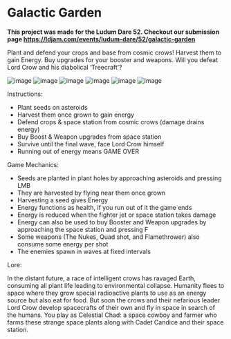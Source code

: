 # Galactic Garden

**This project was made for the Ludum Dare 52. Checkout our submission page https://ldjam.com/events/ludum-dare/52/galactic-garden**

Plant and defend your crops and base from cosmic crows! Harvest them to gain Energy. Buy upgrades for your booster and weapons. Will you defeat Lord Crow and his diabolical ‘Treecraft’?

![image](https://user-images.githubusercontent.com/8527540/212446941-092421bd-cff0-4b16-99ed-83612542c50f.png)
![image](https://user-images.githubusercontent.com/8527540/212446943-8228898c-7490-4bed-9bc5-6f56d0f99aab.png)
![image](https://user-images.githubusercontent.com/8527540/212446948-b4ffd91a-424f-4615-ad7f-9e22fa1b078c.png)
![image](https://user-images.githubusercontent.com/8527540/212446950-f9840b1a-619c-4abe-b755-165b704b892d.png)
![image](https://user-images.githubusercontent.com/8527540/212446953-af5d885c-8dbf-4c59-8825-1f4a78275e40.png)
![image](https://user-images.githubusercontent.com/8527540/212446957-9d1d4b33-ceb8-4305-a28a-088e1d740e15.png)

Instructions:

  - Plant seeds on asteroids
  - Harvest them once grown to gain energy
  - Defend crops & space station from cosmic crows (damage drains energy)
  - Buy Boost & Weapon upgrades from space station
  - Survive until the final wave, face Lord Crow himself
  - Running out of energy means GAME OVER

Game Mechanics:

  - Seeds are planted in plant holes by approaching asteroids and pressing LMB
  - They are harvested by flying near them once grown
  - Harvesting a seed gives Energy
  - Energy functions as health, if you run out of it the game ends
  - Energy is reduced when the fighter jet or space station takes damage
  - Energy can also be used to buy Booster and Weapon upgrades by approaching the space station and pressing F
  - Some weapons (The Nukes, Quad shot, and Flamethrower) also consume some energy per shot
  - The enemies spawn in waves at fixed intervals

Lore:

In the distant future, a race of intelligent crows has ravaged Earth, consuming all plant life leading to environmental collapse. Humanity flees to space where they grow special radioactive plants to use as an energy source but also eat for food. But soon the crows and their nefarious leader Lord Crow develop spacecrafts of their own and fly in space in search of the humans. You play as Celestial Chad: a space cowboy and farmer who farms these strange space plants along with Cadet Candice and their space station.

